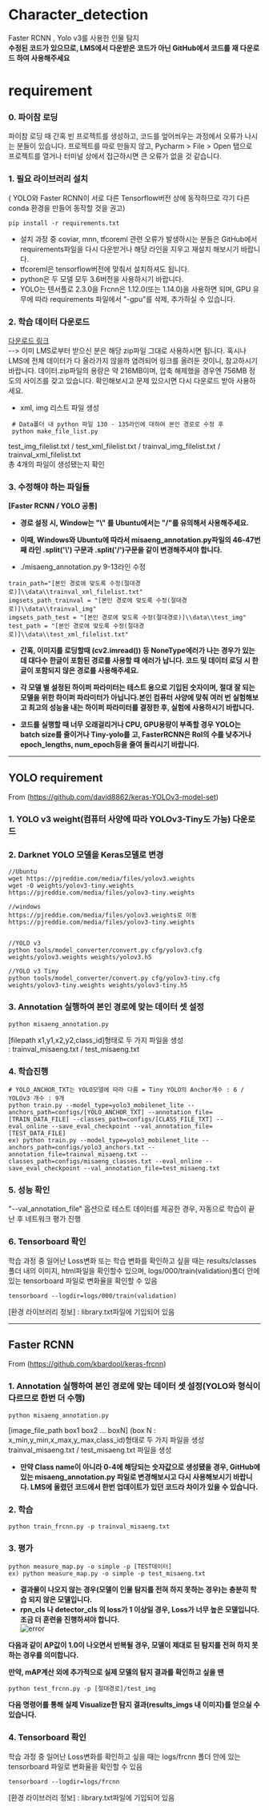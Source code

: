 # Character_detection
Faster RCNN , Yolo v3를 사용한 인물 탐지   
__수정된 코드가 있으므로, LMS에서 다운받은 코드가 아닌 GitHub에서 코드를 재 다운로드 하여 사용해주세요__


# requirement

### __0. 파이참 로딩__ ###   
파이참 로딩 때 간혹 빈 프로젝트를 생성하고, 코드를 엎어씌우는 과정에서 오류가 나시는 분들이 있습니다.
프로젝트를 따로 만들지 않고, Pycharm > File > Open 탭으로 프로젝트를 열거나 터미널 상에서 접근하시면 큰 오류가 없을 것 같습니다.


### __1. 필요 라이브러리 설치__ ###   
( YOLO와 Faster RCNN이 서로 다른 Tensorflow버전 상에 동작하므로 
각기 다른 conda 환경을 만들어 동작할 것을 권고)
```
pip install -r requirements.txt
```
- 설치 과정 중 coviar, mnn, tfcoreml 관련 오류가 발생하시는 분들은 GitHub에서 requirements파일을 다시 다운받거나 해당 라인을 지우고 재설치 해보시기 바랍니다.   
- tfcoreml은 tensorflow버전에 맞춰서 설치하셔도 됩니다.   
- python은 두 모델 모두 3.6버전을 사용하시기 바랍니다.   
- YOLO는 텐서플로 2.3.0을 Frcnn은 1.12.0(또는 1.14.0)을 사용하면 되며, GPU 유무에 따라 requirements 파일에서 "-gpu"를 삭제, 추가하실 수 있습니다.   

### __2. 학습 데이터 다운로드__ ###   

[다운로드 링크](https://drive.google.com/file/d/1lHP_92tj3pkonEoxwvqD_am7XsePbSl4/view?usp=sharing)   
--> 이미 LMS로부터 받으신 분은 해당 zip파일 그대로 사용하시면 됩니다. 혹시나 LMS에 전체 데이터가 다 올라가지 않을까 염려되어 링크를 올려둔 것이니, 참고하시기 바랍니다. 데이터.zip파일의 용량은 약 216MB이며, 압축 해제했을 경우엔 756MB 정도의 사이즈를 갖고 있습니다. 확인해보시고 문제 있으시면 다시 다운로드 받아 사용하세요.

- xml, img 리스트 파일 생성
```
 # Data폴더 내 python 파일 130 - 135라인에 대하여 본인 경로로 수정 후
 python make_file_list.py
 ```
test_img_filelist.txt / test_xml_filelist.txt / trainval_img_filelist.txt / trainval_xml_filelist.txt   
총 4개의 파일이 생성됐는지 확인

### __3. 수정해야 하는 파일들__ ###

__[Faster RCNN / YOLO 공통]__
- __경로 설정 시, Window는 "\\" 를 Ubuntu에서는 "/"를 유의해서 사용해주세요.__
- __이때, Windows와 Ubuntu에 따라서 misaeng_annotation.py파일의 46-47번째 라인 .split('\\\') 구문과 .split('/')구문을 같이 변경해주셔야 합니다.__

- ./misaeng_annotation.py 9-13라인 수정
```
train_path="[본인 경로에 맞도록 수정(절대경로)]\\data\\trainval_xml_filelist.txt"
imgsets_path_trainval = "[본인 경로에 맞도록 수정(절대경로)]\\data\\trainval_img"
imgsets_path_test = "[본인 경로에 맞도록 수정(절대경로)]\\data\\test_img"
test_path = "[본인 경로에 맞도록 수정(절대경로)]\\data\\test_xml_filelist.txt"
```
- __간혹, 이미지를 로딩할때 (cv2.imread()) 등 NoneType에러가 나는 경우가 있는데 대다수 한글이 포함된 경로를 사용할 때 에러가 납니다. 코드 및 데이터 로딩 시 한글이 포함되지 않은 경로를 사용해주세요.__

- __각 모델 별 설정된 하이퍼 파라미터는 테스트 용으로 기입된 숫자이며, 절대 잘 되는 모델을 위한 하이퍼 파라미터가 아닙니다.본인 컴퓨터 사양에 맞춰 여러 번 실험해보고 최고의 성능을 내는 하이퍼 파라미터를 결정한 후, 실험에 사용하시기 바랍니다.__   
- __코드를 실행할 때 너무 오래걸리거나 CPU, GPU용량이 부족할 경우 YOLO는 batch size를 줄이거나 Tiny-yolo를 고, FasterRCNN은 RoI의 수를 낮추거나 epoch_lengths, num_epoch등을 줄여 돌리시기 바랍니다.__   

------------

## YOLO requirement
From (https://github.com/david8862/keras-YOLOv3-model-set)   

### __1. YOLO v3 weight(컴퓨터 사양에 따라 YOLOv3-Tiny도 가능) 다운로드__ ###
### __2. Darknet YOLO 모델을 Keras모델로 변경__ ###

  ```
  //Ubuntu   
  wget https://pjreddie.com/media/files/yolov3.weights   
  wget -O weights/yolov3-tiny.weights https://pjreddie.com/media/files/yolov3-tiny.weights   
  
  //windows   
  https://pjreddie.com/media/files/yolov3.weights로 이동   
  https://pjreddie.com/media/files/yolov3-tiny.weights    
  
  
  //YOLO v3   
  python tools/model_converter/convert.py cfg/yolov3.cfg weights/yolov3.weights weights/yolov3.h5   
  
  //YOLO v3 Tiny   
  python tools/model_converter/convert.py cfg/yolov3-tiny.cfg weights/yolov3-tiny.weights weights/yolov3-tiny.h5   
  
  ```
  
### __3. Annotation 실행하여 본인 경로에 맞는 데이터 셋 설정__ ###

  ```
  python misaeng_annotation.py
  ```
  [filepath x1,y1,x2,y2,class_id]형태로 두 가지 파일을 생성   
  : trainval_misaeng.txt / test_misaeng.txt
  
### __4. 학습진행__ ###

  ```
  # YOLO_ANCHOR_TXT는 YOLO모델에 따라 다름 = Tiny YOLO의 Anchor개수 : 6 / YOLOv3 개수 : 9개
  python train.py --model_type=yolo3_mobilenet_lite --anchors_path=configs/[YOLO_ANCHOR_TXT] --annotation_file=[TRAIN_DATA_FILE] --classes_path=configs/[CLASS_FILE_TXT] --eval_online --save_eval_checkpoint --val_annotation_file=[TEST_DATA_FILE]
  ex) python train.py --model_type=yolo3_mobilenet_lite --anchors_path=configs/yolo3_anchors.txt --annotation_file=trainval_misaeng.txt --classes_path=configs/misaeng_classes.txt --eval_online --save_eval_checkpoint --val_annotation_file=test_misaeng.txt
  ```
### __5. 성능 확인__ ###   

  "--val_annotation_file" 옵션으로 테스트 데이터를 제공한 경우, 자동으로 학습이 끝난 후 네트워크 평가 진행
  
### __6. Tensorboard 확인__ ###   

   학습 과정 중 일어난 Loss변화 또는 학습 변화를 확인하고 싶을 때는 results/classes폴더 내의 이미지, html파일을 확인할수 있으며,
   logs/000/train(validation)폴더 안에 있는 tensorboard 파일로 변화율을 확인할 수 있음
   ```
   tensorboard --logdir=logs/000/train(validation)
   ```
   
   [환경 라이브러리 정보] : library.txt파일에 기입되어 있음

------------

## Faster RCNN
From (https://github.com/kbardool/keras-frcnn)

### __1. Annotation 실행하여 본인 경로에 맞는 데이터 셋 설정(YOLO와 형식이 다르므로 한번 더 수행)__ ###   

   ```
   python misaeng_annotation.py
   ```

   [image_file_path box1 box2 ... boxN] (box N : x_min,y_min,x_max,y_max,class_id)형태로 두 가지 파일을 생성   
   trainval_misaeng.txt / test_misaeng.txt 파일을 생성   
   
   - __만약 Class name이 아니라 0-4에 해당되는 숫자값으로 생성됐을 경우, GitHub에 있는 misaeng_annotation.py 파일로 변경해보시고 다시 사용해보시기 바랍니다. LMS에 올렸던 코드에서 한번 업데이트가 있던 코드라 차이가 있을 수 있습니다.__

### __2. 학습__ ###   

   ```
   python train_frcnn.py -p trainval_misaeng.txt
   ```

### __3. 평가__ ###   

   ```
   python measure_map.py -o simple -p [TEST데이터]
   ex) python measure_map.py -o simple -p test_misaeng.txt
   ```
- __결과물이 나오지 않는 경우(모델이 인물 탐지를 전혀 하지 못하는 경우)는 충분히 학습 되지 않은 모델입니다.__   
- __rpn_cls 나 detector_cls 의 loss가 1 이상일 경우, Loss가 너무 높은 모델입니다. 조금 더 훈련을 진행하셔야 합니다.__   
![error](https://user-images.githubusercontent.com/30281608/95056881-502ec880-0730-11eb-9f24-98f3dc163036.png)   

__다음과 같이 AP값이 1.0이 나오면서 반복될 경우, 모델이 제대로 된 탐지를 전혀 하지 못하는 경우를 의미합니다.__

__만약, mAP계산 외에 추가적으로 실제 모델의 탐지 결과를 확인하고 싶을 땐__
```
python test_frcnn.py -p [절대경로]/test_img
```
__다음 명령어를 통해 실제 Visualize한 탐지 결과(results_imgs 내 이미지)를 얻으실 수 있습니다.__

### __4. Tensorboard 확인__ ###   

학습 과정 중 일어난 Loss변화를 확인하고 싶을 때는 logs/frcnn 폴더 안에 있는 tensorboard 파일로 변화율을 확인할 수 있음
   ```
   tensorboard --logdir=logs/frcnn
   ```
   
   [환경 라이브러리 정보] : library.txt파일에 기입되어 있음
